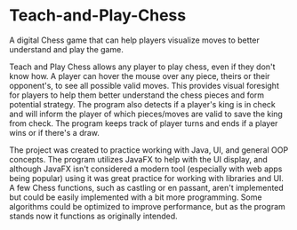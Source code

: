 # Teach-and-Play-Chess
A digital Chess game that can help players visualize moves to better understand and play the game.

Teach and Play Chess allows any player to play chess, even if they don't know how. A player can hover the mouse over any piece, theirs or their opponent's, to see all possible valid moves. This provides visual foresight for players to help them better understand the chess pieces and form potential strategy. The program also detects if a player's king is in check and will inform the player of which pieces/moves are valid to save the king from check. The program keeps track of player turns and ends if a player wins or if there's a draw.

The project was created to practice working with Java, UI, and general OOP concepts. The program utilizes JavaFX to help with the UI display, and although JavaFX isn't considered a modern tool (especially with web apps being popular) using it was great practice for working with libraries and UI. A few Chess functions, such as castling or en passant, aren't implemented but could be easily implemented with a bit more programming. Some algorithms could be optimized to improve performance, but as the program stands now it functions as originally intended.